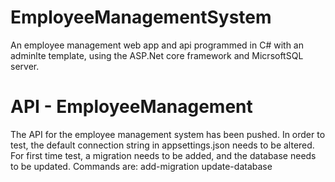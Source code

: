 # EmployeeManagementSystem
An employee management web app and api programmed in C# with an adminlte template, using the ASP.Net core framework and MicrsoftSQL server. 

# API - EmployeeManagement
The API for the employee management system has been pushed. In order to test, the default connection string in appsettings.json needs to be altered. For first time test, a migration needs to be added, and the database needs to be updated.
Commands are: 
      add-migration
      update-database
